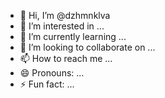 - 👋 Hi, I’m @dzhmnklva
- 👀 I’m interested in ...
- 🌱 I’m currently learning ...
- 💞️ I’m looking to collaborate on ...
- 📫 How to reach me ...
- 😄 Pronouns: ...
- ⚡ Fun fact: ...

<!---
dzhmnklva/dzhmnklva is a ✨ special ✨ repository because its `README.md` (this file) appears on your GitHub profile.
You can click the Preview link to take a look at your changes.
--->
